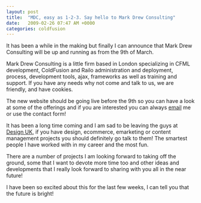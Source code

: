 ```yaml
---
layout: post
title:  "MDC, easy as 1-2-3. Say hello to Mark Drew Consulting"
date:   2009-02-26 07:47 AM +0000
categories: coldfusion
---
```

<p>It has been a while in the making but finally I can announce that Mark Drew Consulting will be up and running as from the 9th of March. 
</p>
<p>
Mark Drew Consulting is a little firm based in London specializing in CFML development, ColdFusion and Railo administration and deployment, process, development tools, ajax, frameworks as well as training and support. If you have any needs why not come and talk to us, we are friendly, and have cookies.
</p>
<p>
The new website should be going live before the 9th so you can have a look at some of the offerings and if you are interested you can always <a href="mailto:mark@markdrew.co.uk">email</a> me or use the contact form!
</p>
<p>
	
It has been a long time coming and I am sad to be leaving the guys at <a title="Design UK - More Human Than Digital" href="http://www.designuk.com">Design UK</a>, if you have design, ecommerce, emarketing or content management projects you should definitely go talk to them! The smartest people I have worked with in my career and the most fun.
</p>
<p>
	
There are a number of projects I am looking forward to taking off the ground, some that I want to devote more time too and other ideas and developments that I really look forward to sharing with you all in the near future! 
</p>
<p>
I have been so excited about this for the last few weeks, I can tell you that the future is bright!</p>